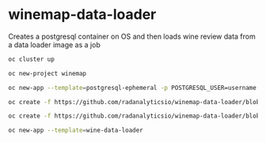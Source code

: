 # winemap-data-loader
Creates a postgresql container on OS and then loads wine review data from a data loader image as a job


```sh
oc cluster up

oc new-project winemap

oc new-app --template=postgresql-ephemeral -p POSTGRESQL_USER=username -p POSTGRESQL_PASSWORD=password -p POSTGRESQL_DATABASE=wineDb
```

```sh
oc create -f https://github.com/radanalyticsio/winemap-data-loader/blob/master/wine-data-loader.yaml

oc create -f https://github.com/radanalyticsio/winemap-data-loader/blob/master/secret.yaml

oc new-app --template=wine-data-loader
```

